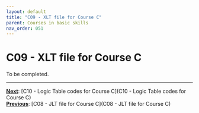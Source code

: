 ```yaml
---
layout: default
title: "C09 - XLT file for Course C"
parent: Courses in basic skills
nav_order: 051
---
```


# C09 - XLT file for Course C

To be completed.  




---
**<u>Next</u>**: [C10 - Logic Table codes for Course C](C10 - Logic Table codes for Course C)   
**<u>Previous</u>**: [C08 - JLT file for Course C](C08 - JLT file for Course C)  
